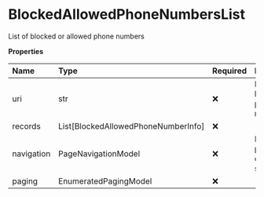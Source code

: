 # BlockedAllowedPhoneNumbersList

List of blocked or allowed phone numbers

**Properties**

| Name       | Type                                | Required | Description                                              |
| :--------- | :---------------------------------- | :------- | :------------------------------------------------------- |
| uri        | str                                 | ❌       | Link to a list of blocked/allowed phone numbers resource |
| records    | List[BlockedAllowedPhoneNumberInfo] | ❌       |                                                          |
| navigation | PageNavigationModel                 | ❌       | Links to other pages of the current result set           |
| paging     | EnumeratedPagingModel               | ❌       |                                                          |

<!-- This file was generated by liblab | https://liblab.com/ -->
